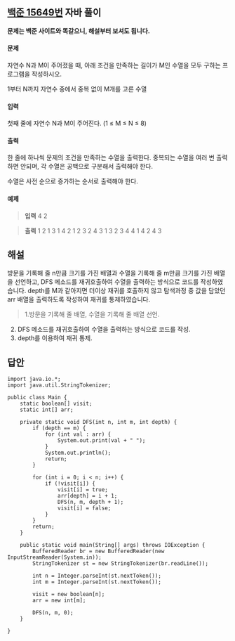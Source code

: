 ## [백준 15649번](https://www.acmicpc.net/problem/15649) 자바 풀이

**문제는 백준 사이트와 똑같으니, 해설부터 보셔도 됩니다.**

#### 문제
자연수 N과 M이 주어졌을 때, 아래 조건을 만족하는 길이가 M인 수열을 모두 구하는 프로그램을 작성하시오.

1부터 N까지 자연수 중에서 중복 없이 M개를 고른 수열

#### 입력
첫째 줄에 자연수 N과 M이 주어진다. (1 ≤ M ≤ N ≤ 8)

#### 출력
한 줄에 하나씩 문제의 조건을 만족하는 수열을 출력한다. 중복되는 수열을 여러 번 출력하면 안되며, 각 수열은 공백으로 구분해서 출력해야 한다.

수열은 사전 순으로 증가하는 순서로 출력해야 한다.

#### 예제
> **입력**
4 2

> **출력**
1 2
1 3
1 4
2 1
2 3
2 4
3 1
3 2
3 4
4 1
4 2
4 3

## 해설
방문을 기록해 줄 n만큼 크기를 가진 배열과 수열을 기록해 줄 m만큼 크기를 가진 배열을 선언하고, DFS 메소드를 재귀호출하여 수열을 출력하는 방식으로 코드를 작성하였습니다. depth를 M과 같아지면 더이상 재귀를 호출하지 않고 탐색과정 중 값을 담았던 arr 배열을 출력하도록 작성하여 재귀를 통제하였습니다.

> 1.방문을 기록해 줄 배열, 수열을 기록해 줄 배열 선언.
2. DFS 메소드를 재귀호출하여 수열을 출력하는 방식으로 코드를 작성.
3. depth를 이용하여 재귀 통제.

## 답안
```
import java.io.*;
import java.util.StringTokenizer;

public class Main {
	static boolean[] visit;
	static int[] arr;
	
	private static void DFS(int n, int m, int depth) {
		if (depth == m) {
			for (int val : arr) {
				System.out.print(val + " ");
			}
			System.out.println();
			return;
		}
	 
		for (int i = 0; i < n; i++) {
			if (!visit[i]) {
				visit[i] = true;
				arr[depth] = i + 1;
				DFS(n, m, depth + 1);
				visit[i] = false;
			}
		}
		return;
	}

	public static void main(String[] args) throws IOException {
		BufferedReader br = new BufferedReader(new InputStreamReader(System.in));
		StringTokenizer st = new StringTokenizer(br.readLine());
		
		int n = Integer.parseInt(st.nextToken());
		int m = Integer.parseInt(st.nextToken());
		
		visit = new boolean[n];
		arr = new int[m];
		
		DFS(n, m, 0);
	}

}
```
